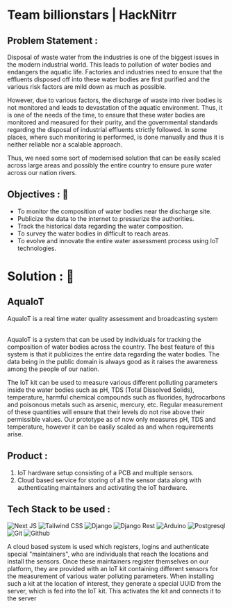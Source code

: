 # **Team billionstars | HackNitrr**

## Problem Statement :
Disposal of waste water from the industries is one of the biggest issues in the modern industrial world. This leads to pollution of water bodies and endangers the aquatic life. Factories and industries need to ensure that the effluents disposed off into these water bodies are first purified and the various risk factors are mild down as much as possible. 

However, due to various factors, the discharge of waste into river bodies is not monitored and leads to devastation of the aquatic environment. Thus, it is one of the needs of the time, to ensure that these water bodies are monitored and measured for their purity, and the governmental standards regarding the disposal of industrial effluents strictly followed. In some places, where such monitoring is performed, is done manually and thus it is neither reliable nor a scalable approach.

Thus, we need some sort of modernised solution that can be easily scaled across large areas and possibly the entire country to ensure pure water across our nation rivers.

## Objectives : :notebook_with_decorative_cover:
- To monitor the composition of water bodies near the discharge site.
- Publicize the data to the internet to pressurize the authorities.
- Track the historical data regarding the water composition.
- To survey the water bodies in difficult to reach areas.
- To evolve and innovate the entire water assessment process using IoT technologies.

# **Solution :**  	:key:

## **AquaIoT**
AquaIoT is a real time water quality assessment and broadcasting system <br> <br>

AquaIoT is a system that can be used by individuals for tracking the composition of water bodies across the country. The best feature of this system is that it publicizes the entire data regarding the water bodies. The data being in the public domain is always good as it raises the awareness among the people of our nation. 

The IoT kit can be used to measure various different polluting parameters inside the water bodies such as pH, TDS (Total Dissolved Solids), temperature, harmful chemical compounds such as fluorides, hydrocarbons and poisonous metals such as arsenic, mercury, etc. Regular measurement of these quantities will ensure that their levels do not rise above their permissible values. Our prototype as of now only measures pH, TDS and temperature, however it can be easily scaled as and when requirements arise.

## Product :
1. IoT hardware setup consisting of a PCB and multiple sensors.
2. Cloud based service for storing of all the sensor data along with authenticating maintainers and activating the IoT hardware.

## Tech Stack to be used : 
![Next JS](https://img.shields.io/badge/next.js-000000?style=for-the-badge&logo=nextdotjs&logoColor=white)
![Tailwind CSS](https://img.shields.io/badge/Tailwind_CSS-38B2AC?style=for-the-badge&logo=tailwind-css&logoColor=white)
![Django](https://img.shields.io/badge/Django-092E20?style=for-the-badge&logo=django&logoColor=green)
![Django Rest](https://img.shields.io/badge/django%20rest-ff1709?style=for-the-badge&logo=django&logoColor=white)
![Arduino](https://img.shields.io/badge/Arduino-00979D?style=for-the-badge&logo=Arduino&logoColor=white)
![Postgresql](https://img.shields.io/badge/PostgreSQL-316192?style=for-the-badge&logo=postgresql&logoColor=white)
![Git](https://img.shields.io/badge/GIT-E44C30?style=for-the-badge&logo=git&logoColor=white)
![Github](https://img.shields.io/badge/GitHub-100000?style=for-the-badge&logo=github&logoColor=white)

A cloud based system is used which registers, logins and authenticate special "maintainers", who are individuals that reach the locations and install the sensors. Once these maintainers register themselves on our platform, they are provided with an IoT kit containing different sensors for the measurement of various water polluting parameters. When installing such a kit at the location of interest, they generate a special UUID from the server, which is fed into the IoT kit. This activates the kit and connects it to the server
